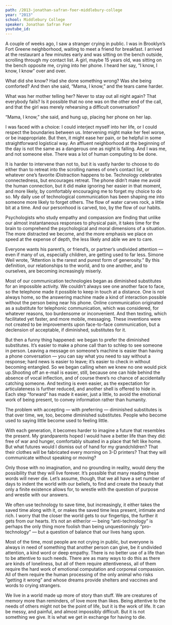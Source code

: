 ```yaml
---
path: /2013-jonathan-safran-foer-middlebury-college
year: "2013"
school: Middlebury College
speaker: Jonathan Safran Foer
youtube_id: 
---
```


A couple of weeks ago, I saw a stranger crying in public. I was in Brooklyn’s Fort Greene neighborhood, waiting to meet a friend for breakfast. I arrived at the restaurant a few minutes early and was sitting on the bench outside, scrolling through my contact list. A girl, maybe 15 years old, was sitting on the bench opposite me, crying into her phone. I heard her say, “I know, I know, I know” over and over.

What did she know? Had she done something wrong? Was she being comforted? And then she said, “Mama, I know,” and the tears came harder.

What was her mother telling her? Never to stay out all night again? That everybody fails? Is it possible that no one was on the other end of the call, and that the girl was merely rehearsing a difficult conversation?

“Mama, I know,” she said, and hung up, placing her phone on her lap.

I was faced with a choice: I could interject myself into her life, or I could respect the boundaries between us. Intervening might make her feel worse, or be inappropriate. But then, it might ease her pain, or be helpful in some straightforward logistical way. An affluent neighborhood at the beginning of the day is not the same as a dangerous one as night is falling. And I was me, and not someone else. There was a lot of human computing to be done.

It is harder to intervene than not to, but it is vastly harder to choose to do either than to retreat into the scrolling names of one’s contact list, or whatever one’s favorite iDistraction happens to be. Technology celebrates connectedness, but encourages retreat. The phone didn’t make me avoid the human connection, but it did make ignoring her easier in that moment, and more likely, by comfortably encouraging me to forget my choice to do so. My daily use of technological communication has been shaping me into someone more likely to forget others. The flow of water carves rock, a little bit at a time. And our personhood is carved, too, by the flow of our habits.

Psychologists who study empathy and compassion are finding that unlike our almost instantaneous responses to physical pain, it takes time for the brain to comprehend the psychological and moral dimensions of a situation. The more distracted we become, and the more emphasis we place on speed at the expense of depth, the less likely and able we are to care.

Everyone wants his parent’s, or friend’s, or partner’s undivided attention — even if many of us, especially children, are getting used to far less. Simone Weil wrote, “Attention is the rarest and purest form of generosity.” By this definition, our relationships to the world, and to one another, and to ourselves, are becoming increasingly miserly.

Most of our communication technologies began as diminished substitutes for an impossible activity. We couldn’t always see one another face to face, so the telephone made it possible to keep in touch at a distance. One is not always home, so the answering machine made a kind of interaction possible without the person being near his phone. Online communication originated as a substitute for telephonic communication, which was considered, for whatever reasons, too burdensome or inconvenient. And then texting, which facilitated yet faster, and more mobile, messaging. These inventions were not created to be improvements upon face-to-face communication, but a declension of acceptable, if diminished, substitutes for it.

But then a funny thing happened: we began to prefer the diminished substitutes. It’s easier to make a phone call than to schlep to see someone in person. Leaving a message on someone’s machine is easier than having a phone conversation — you can say what you need to say without a response; hard news is easier to leave; it’s easier to check in without becoming entangled. So we began calling when we knew no one would pick up.Shooting off an e-mail is easier, still, because one can hide behind the absence of vocal inflection, and of course there’s no chance of accidentally catching someone. And texting is even easier, as the expectation for articulateness is further reduced, and another shell is offered to hide in. Each step “forward” has made it easier, just a little, to avoid the emotional work of being present, to convey information rather than humanity.

The problem with accepting — with preferring — diminished substitutes is that over time, we, too, become diminished substitutes. People who become used to saying little become used to feeling little.

With each generation, it becomes harder to imagine a future that resembles the present. My grandparents hoped I would have a better life than they did: free of war and hunger, comfortably situated in a place that felt like home. But what futures would I dismiss out of hand for my grandchildren? That their clothes will be fabricated every morning on 3-D printers? That they will communicate without speaking or moving?

Only those with no imagination, and no grounding in reality, would deny the possibility that they will live forever. It’s possible that many reading these words will never die. Let’s assume, though, that we all have a set number of days to indent the world with our beliefs, to find and create the beauty that only a finite existence allows for, to wrestle with the question of purpose and wrestle with our answers.

We often use technology to save time, but increasingly, it either takes the saved time along with it, or makes the saved time less present, intimate and rich. I worry that the closer the world gets to our fingertips, the further it gets from our hearts. It’s not an either/or — being “anti-technology” is perhaps the only thing more foolish than being unquestioningly “pro-technology” — but a question of balance that our lives hang upon.

Most of the time, most people are not crying in public, but everyone is always in need of something that another person can give, be it undivided attention, a kind word or deep empathy. There is no better use of a life than to be attentive to such needs. There are as many ways to do this as there are kinds of loneliness, but all of them require attentiveness, all of them require the hard work of emotional computation and corporeal compassion. All of them require the human processing of the only animal who risks “getting it wrong” and whose dreams provide shelters and vaccines and words to crying strangers.

We live in a world made up more of story than stuff. We are creatures of memory more than reminders, of love more than likes. Being attentive to the needs of others might not be the point of life, but it is the work of life. It can be messy, and painful, and almost impossibly difficult. But it is not something we give. It is what we get in exchange for having to die.